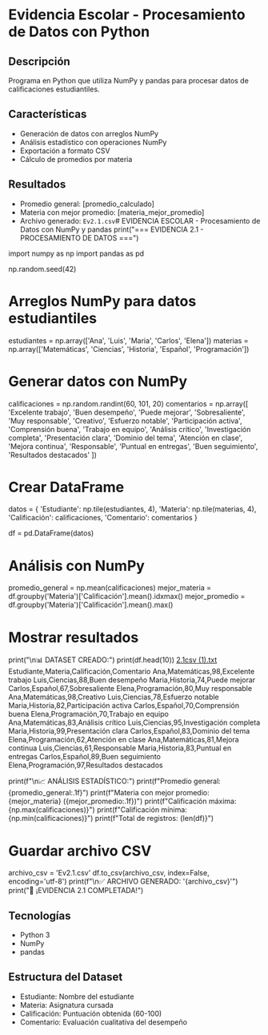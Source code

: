 # Evidencia Escolar - Procesamiento de Datos con Python

## Descripción
Programa en Python que utiliza NumPy y pandas para procesar datos de calificaciones estudiantiles.

## Características
- Generación de datos con arreglos NumPy
- Análisis estadístico con operaciones NumPy
- Exportación a formato CSV
- Cálculo de promedios por materia

## Resultados
- Promedio general: [promedio_calculado]
- Materia con mejor promedio: [materia_mejor_promedio]
- Archivo generado: `Ev2.1.csv`# EVIDENCIA ESCOLAR - Procesamiento de Datos con NumPy y pandas
print("=== EVIDENCIA 2.1 - PROCESAMIENTO DE DATOS ===")

import numpy as np
import pandas as pd

np.random.seed(42)

# Arreglos NumPy para datos estudiantiles
estudiantes = np.array(['Ana', 'Luis', 'Maria', 'Carlos', 'Elena'])
materias = np.array(['Matemáticas', 'Ciencias', 'Historia', 'Español', 'Programación'])

# Generar datos con NumPy
calificaciones = np.random.randint(60, 101, 20)
comentarios = np.array([
    'Excelente trabajo', 'Buen desempeño', 'Puede mejorar', 'Sobresaliente',
    'Muy responsable', 'Creativo', 'Esfuerzo notable', 'Participación activa',
    'Comprensión buena', 'Trabajo en equipo', 'Análisis crítico', 'Investigación completa',
    'Presentación clara', 'Dominio del tema', 'Atención en clase', 'Mejora continua',
    'Responsable', 'Puntual en entregas', 'Buen seguimiento', 'Resultados destacados'
])

# Crear DataFrame
datos = {
    'Estudiante': np.tile(estudiantes, 4),
    'Materia': np.tile(materias, 4),
    'Calificación': calificaciones,
    'Comentario': comentarios
}

df = pd.DataFrame(datos)

# Análisis con NumPy
promedio_general = np.mean(calificaciones)
mejor_materia = df.groupby('Materia')['Calificación'].mean().idxmax()
mejor_promedio = df.groupby('Materia')['Calificación'].mean().max()

# Mostrar resultados
print("\n📊 DATASET CREADO:")
print(df.head(10))
[2.1csv (1).txt](https://github.com/user-attachments/files/22704998/2.1csv.1.txt)
Estudiante,Materia,Calificación,Comentario
Ana,Matemáticas,98,Excelente trabajo
Luis,Ciencias,88,Buen desempeño
Maria,Historia,74,Puede mejorar
Carlos,Español,67,Sobresaliente
Elena,Programación,80,Muy responsable
Ana,Matemáticas,98,Creativo
Luis,Ciencias,78,Esfuerzo notable
Maria,Historia,82,Participación activa
Carlos,Español,70,Comprensión buena
Elena,Programación,70,Trabajo en equipo
Ana,Matemáticas,83,Análisis crítico
Luis,Ciencias,95,Investigación completa
Maria,Historia,99,Presentación clara
Carlos,Español,83,Dominio del tema
Elena,Programación,62,Atención en clase
Ana,Matemáticas,81,Mejora continua
Luis,Ciencias,61,Responsable
Maria,Historia,83,Puntual en entregas
Carlos,Español,89,Buen seguimiento
Elena,Programación,97,Resultados destacados

print(f"\n📈 ANÁLISIS ESTADÍSTICO:")
print(f"Promedio general: {promedio_general:.1f}")
print(f"Materia con mejor promedio: {mejor_materia} ({mejor_promedio:.1f})")
print(f"Calificación máxima: {np.max(calificaciones)}")
print(f"Calificación mínima: {np.min(calificaciones)}")
print(f"Total de registros: {len(df)}")

# Guardar archivo CSV
archivo_csv = 'Ev2.1.csv'
df.to_csv(archivo_csv, index=False, encoding='utf-8')
print(f"\n✅ ARCHIVO GENERADO: '{archivo_csv}'")
print("🎉 ¡EVIDENCIA 2.1 COMPLETADA!")

## Tecnologías
- Python 3
- NumPy
- pandas

## Estructura del Dataset
- Estudiante: Nombre del estudiante
- Materia: Asignatura cursada
- Calificación: Puntuación obtenida (60-100)
- Comentario: Evaluación cualitativa del desempeño
